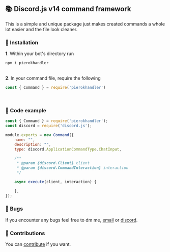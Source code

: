 ## 📚 Discord.js v14 command framework

This is a simple and unique package just makes created commands a whole lot easier and the file look cleaner.

### 🚀 Installation

**1**. Within your bot's directory run

```bash
npm i pierokhandler
```

<bt></br>
**2**. In your command file, require the following

```js
const { Command } = require('pierokhandler')
```

<bt></br>

### 📑 Code example

```js
const { Command } = require('pierokhandler');
const discord = require('discord.js');

module.exports = new Command({
    name: "",
    description: "",
    type: discord.ApplicationCommandType.ChatInput,

    /**
     * @param {discord.Client} client
     * @param {discord.CommandInteraction} interaction
     */

    async execute(client, interaction) {

    },
});
```

### 🎲 Bugs

If you encounter any bugs feel free to dm me, [email](mailto:pierok420@gmail.com) or [discord](https://discord.com/users/577571414186393661/).

### 🎲 Contributions

You can [contribute](./docs/CONTRIBUTING.md) if you want.
